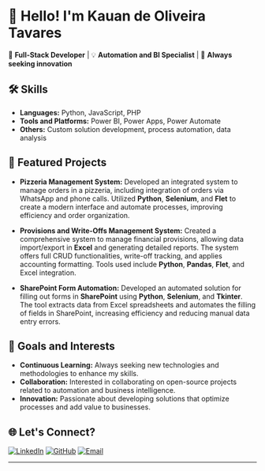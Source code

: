 # 👋 Hello! I'm Kauan de Oliveira Tavares

🚀 **Full-Stack Developer** | 💡 **Automation and BI Specialist** | 🌱 **Always seeking innovation**

## 🛠️ Skills

- **Languages:** Python, JavaScript, PHP
- **Tools and Platforms:** Power BI, Power Apps, Power Automate
- **Others:** Custom solution development, process automation, data analysis

## 💼 Featured Projects

- **Pizzeria Management System:**
  Developed an integrated system to manage orders in a pizzeria, including integration of orders via WhatsApp and phone calls. Utilized **Python**, **Selenium**, and **Flet** to create a modern interface and automate processes, improving efficiency and order organization.

- **Provisions and Write-Offs Management System:**
  Created a comprehensive system to manage financial provisions, allowing data import/export in **Excel** and generating detailed reports. The system offers full CRUD functionalities, write-off tracking, and applies accounting formatting. Tools used include **Python**, **Pandas**, **Flet**, and Excel integration.

- **SharePoint Form Automation:**
  Developed an automated solution for filling out forms in **SharePoint** using **Python**, **Selenium**, and **Tkinter**. The tool extracts data from Excel spreadsheets and automates the filling of fields in SharePoint, increasing efficiency and reducing manual data entry errors.

## 🎯 Goals and Interests

- **Continuous Learning:** Always seeking new technologies and methodologies to enhance my skills.
- **Collaboration:** Interested in collaborating on open-source projects related to automation and business intelligence.
- **Innovation:** Passionate about developing solutions that optimize processes and add value to businesses.

## 🌐 Let's Connect?

[![LinkedIn](https://img.shields.io/badge/LinkedIn-blue?style=flat-square&logo=linkedin&logoColor=white)](https://linkedin.com/in/kauan-tavares49)
[![GitHub](https://img.shields.io/badge/GitHub-black?style=flat-square&logo=github&logoColor=white)](https://github.com/KauannOliver)
[![Email](https://img.shields.io/badge/Email-D14836?style=flat-square&logo=gmail&logoColor=white)](mailto:kauanotavares@gmail.com)

---
